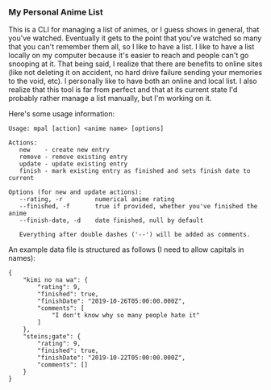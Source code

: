 ### My Personal Anime List
This is a CLI for managing a list of animes, or I guess shows in general, that you've watched.
Eventually it gets to the point that you've watched so many that you can't remember them all, so I like to have a list.
I like to have a list locally on my computer because it's easier to reach and people can't go snooping at it.
That being said, I realize that there are benefits to online sites (like not deleting it on accident, no hard drive failure sending your memories to the void, etc).
I personally like to have both an online and local list.
I also realize that this tool is far from perfect and that at its current state I'd probably rather manage a list manually, but I'm working on it.

Here's some usage information:
```
Usage: mpal [action] <anime name> [options]

Actions:
   new    - create new entry
   remove - remove existing entry
   update - update existing entry
   finish - mark existing entry as finished and sets finish date to current

Options (for new and update actions):
   --rating, -r         numerical anime rating
   --finished, -f       true if provided, whether you've finished the anime
   --finish-date, -d    date finished, null by default

   Everything after double dashes ('--') will be added as comments.
```

An example data file is structured as follows (I need to allow capitals in names):
```
{
    "kimi no na wa": {
        "rating": 9,
        "finished": true,
        "finishDate": "2019-10-26T05:00:00.000Z",
        "comments": [
            "I don't know why so many people hate it"
        ]
    },
    "steins;gate": {
        "rating": 9,
        "finished": true,
        "finishDate": "2019-10-22T05:00:00.000Z",
        "comments": []
    }
}
```
